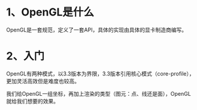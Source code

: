 # 1、OpenGL是什么

OpenGL是一套规范，定义了一套API，具体的实现由具体的显卡制造商编写。





# 2、入门

OpenGL有两种模式，以3.3版本为界限，3.3版本引用核心模式（core-profile），更加灵活高效但是难度也较高。





我们给OpenGL一组坐标，再加上渲染的类型（图元：点、线还是面），OpenGL就给我们想要的效果。

